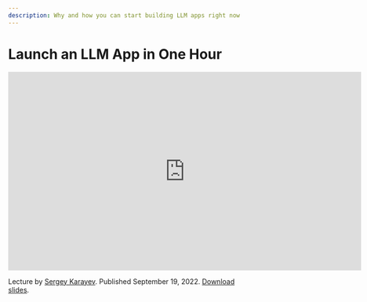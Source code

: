 ```yaml
---
description: Why and how you can start building LLM apps right now
---
```


# Launch an LLM App in One Hour

<div align="center">
<iframe width="720" height="405" src="https://www.youtube-nocookie.com/embed/Rm11UeGwGgk?list=PL1T8fO7ArWleMMI8KPJ_5D5XSlovTW_Ur" title="YouTube video player" frameborder="0" allow="accelerometer; autoplay; clipboard-write; encrypted-media; gyroscope; picture-in-picture" allowfullscreen></iframe>
</div>

Lecture by [Sergey Karayev](https://twitter.com/sergeykarayev).
Published September 19, 2022.
[Download slides](https://fsdl.me/2022-lecture-07-slides).
